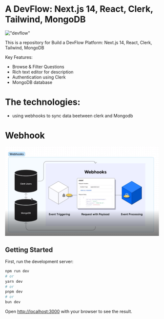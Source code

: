 # A DevFlow: Next.js 14, React, Clerk, Tailwind, MongoDB

!["devflow"](/public/preview.jpg)

This is a repository for Build a DevFlow Platform: Next.js 14, React, Clerk, Tailwind, MongoDB

Key Features:

- Browse & Filter Questions
- Rich text editor for description
- Authentication using Clerk
- MongoDB database

# The technologies:

- using webhooks to sync data beetween clerk and Mongodb

# Webhook

!["webhook"](/public/webhooks.png)

## Getting Started

First, run the development server:

```bash
npm run dev
# or
yarn dev
# or
pnpm dev
# or
bun dev
```

Open [http://localhost:3000](http://localhost:3000) with your browser to see the result.
